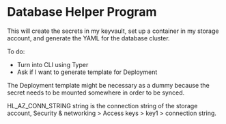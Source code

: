 # Database Helper Program

This will create the secrets in my keyvault, set up a container in my storage account, and generate the YAML for the database cluster.

To do:

- Turn into CLI using Typer
- Ask if I want to generate template for Deployment

The Deployment template might be necessary as a dummy because the secret needs to be mounted somewhere in order to be synced.

HL_AZ_CONN_STRING string is the connection string of the storage account, Security & networking > Access keys > key1 > connection string.
